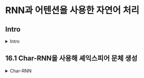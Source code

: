 # RNN과 어텐션을 사용한 자연어 처리

## Intro
<details>
<summary>Intro</summary>

- 자연어 문제에서 많이 사용하는 방법은 RNN
- 문장에서 다음 글자를 예측하는 문자 단위 RNN

- 상태가 없는 RNN
- 상태가 있는 RNN

- 인코더와 디코더 구조 

- 어텐션 메커니즘
- 트랜스포머

</details>

## 16.1 Char-RNN을 사용해 셰익스피어 문체 생성
<details>
<summary>Char-RNN</summary>

### 16.1.1 훈련 데이터셋 만들기 

![image](./img_src/image14-1.PNG)

- 이미지의 부분 특성이 모여 전체를 인식하는 느낌

</details>